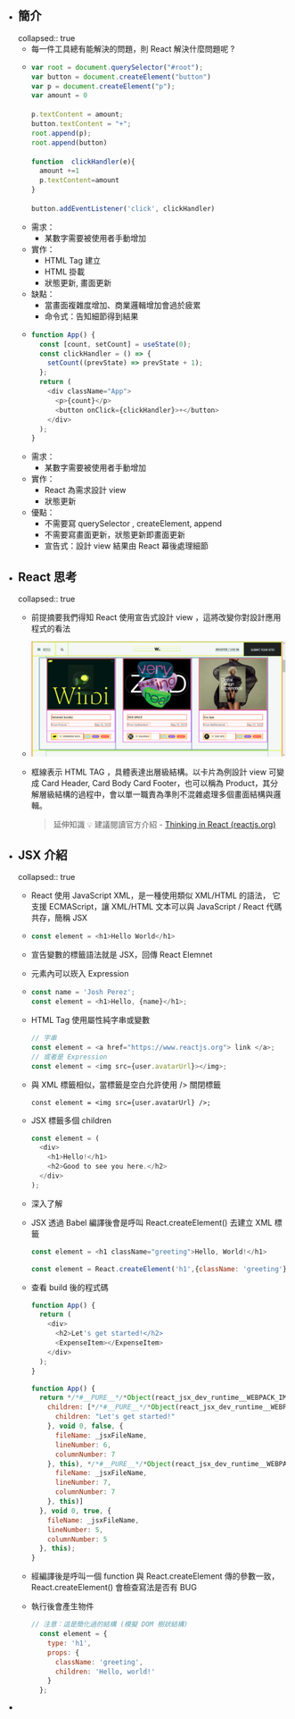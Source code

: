 - ## 簡介
  collapsed:: true
	- 每一件工具總有能解決的問題，則 React 解決什麼問題呢 ?
	- ```js
	  var root = document.querySelector("#root");
	  var button = document.createElement("button")
	  var p = document.createElement("p");
	  var amount = 0 
	  
	  p.textContent = amount;
	  button.textContent = "+";
	  root.append(p);
	  root.append(button)
	  
	  function  clickHandler(e){
	    amount +=1
	    p.textContent=amount
	  }
	  
	  button.addEventListener('click', clickHandler)
	  ```
	- 需求：
		- 某數字需要被使用者手動增加
	- 實作：
		- HTML Tag 建立
		- HTML 掛載
		- 狀態更新, 畫面更新
	- 缺點：
		- 當畫面複雜度增加、商業邏輯增加會過於疲累
		- 命令式：告知細節得到結果
	- ```js
	  function App() {
	    const [count, setCount] = useState(0);
	    const clickHandler = () => {
	      setCount((prevState) => prevState + 1);
	    };
	    return (
	      <div className="App">
	        <p>{count}</p>
	        <button onClick={clickHandler}>+</button>
	      </div>
	    );
	  }
	  ```
	- 需求：
		- 某數字需要被使用者手動增加
	- 實作：
		- React 為需求設計 view
		- 狀態更新
	- 優點：
		- 不需要寫 querySelector ,  createElement, append
		- 不需要寫畫面更新，狀態更新即畫面更新
		- 宣告式：設計 view 結果由 React 幕後處理細節
- ## React 思考
  collapsed:: true
	- 前提摘要我們得知 React 使用宣告式設計 view ，這將改變你對設計應用程式的看法
	- ![image.png](../assets/image_1665712240492_0.png)
	- 框線表示 HTML TAG ，具體表達出層級結構。以卡片為例設計 view 可變成 Card Header, Card Body Card Footer，也可以稱為 Product，其分解層級結構的過程中，會以單一職責為準則不混雜處理多個畫面結構與邏輯。
	  
	  >延伸知識 💡
	  建議閱讀官方介紹 - [Thinking in React (reactjs.org)](https://beta.reactjs.org/learn/thinking-in-react#step-3-find-the-minimal-but-complete-representation-of-ui-state)
- ## JSX 介紹
  collapsed:: true
	- React 使用 JavaScript XML，是一種使用類似 XML/HTML 的語法， 它支援 ECMAScript，讓 XML/HTML 文本可以與 JavaScript / React 代碼共存，簡稱 JSX
	- ```js
	  const element = <h1>Hello World</h1>
	  ```
	- 宣告變數的標籤語法就是 JSX，回傳 React Elemnet
	- 元素內可以崁入 Expression
	- ```js
	  const name = 'Josh Perez';
	  const element = <h1>Hello, {name}</h1>;
	  ```
	- HTML Tag 使用屬性純字串或變數
	  ```js
	  // 字串
	  const element = <a href="https://www.reactjs.org"> link </a>;
	  // 或者是 Expression
	  const element = <img src={user.avatarUrl}></img>;
	  ```
	- 與 XML 標籤相似，當標籤是空白允許使用 /> 關閉標籤
	  
	  ```
	  const element = <img src={user.avatarUrl} />;
	  ```
	- JSX 標籤多個 children
	  
	  ```js
	  const element = (
	    <div>
	      <h1>Hello!</h1>
	      <h2>Good to see you here.</h2>
	    </div>
	  );
	  ```
	- 深入了解
	- JSX 透過 Babel 編譯後會是呼叫 React.createElement() 去建立 XML 標籤
	  
	  ```js
	  const element = <h1 className="greeting">Hello, World!</h1>
	  ```
	  
	  ```js
	  const element = React.createElement('h1',{className: 'greeting'},'Hello, World!');
	  ```
	- 查看 build 後的程式碼
	  
	  ```js
	  function App() {
	    return (
	      <div>
	        <h2>Let's get started!</h2>
	        <ExpenseItem></ExpenseItem>
	      </div>
	    );
	  }
	  ```
	  
	  ```js
	  function App() {
	    return */*#__PURE__*/*Object(react_jsx_dev_runtime__WEBPACK_IMPORTED_MODULE_1__["jsxDEV"])("div", {
	      children: [*/*#__PURE__*/*Object(react_jsx_dev_runtime__WEBPACK_IMPORTED_MODULE_1__["jsxDEV"])("h2", {
	        children: "Let's get started!"
	      }, void 0, false, {
	        fileName: _jsxFileName,
	        lineNumber: 6,
	        columnNumber: 7
	      }, this), */*#__PURE__*/*Object(react_jsx_dev_runtime__WEBPACK_IMPORTED_MODULE_1__["jsxDEV"])(_components_ExpenseItem__WEBPACK_IMPORTED_MODULE_0__["default"], {}, void 0, false, {
	        fileName: _jsxFileName,
	        lineNumber: 7,
	        columnNumber: 7
	      }, this)]
	    }, void 0, true, {
	      fileName: _jsxFileName,
	      lineNumber: 5,
	      columnNumber: 5
	    }, this);
	  }
	  ```
	- 經編譯後是呼叫一個 function 與 React.createElement 傳的參數一致，React.createElement() 會檢查寫法是否有 BUG
	- 執行後會產生物件
	  
	  ```js
	  // 注意：這是簡化過的結構 (模擬 DOM 樹狀結構)
	    const element = {
	      type: 'h1',
	      props: {
	        className: 'greeting',
	        children: 'Hello, world!'
	      }
	    };
	  ```
-
